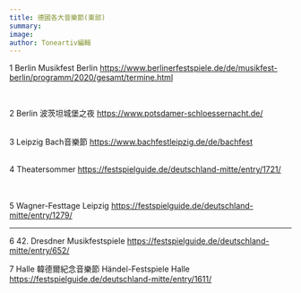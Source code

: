 ```yaml
---
title: 德國各大音樂節(東部)
summary: 
image: 
author: Toneartiv編輯
---
```

1
Berlin
Musikfest Berlin
https://www.berlinerfestspiele.de/de/musikfest-berlin/programm/2020/gesamt/termine.html

<br>


2
Berlin
波茨坦城堡之夜
https://www.potsdamer-schloessernacht.de/<br>
<br>

3
Leipzig
Bach音樂節
https://www.bachfestleipzig.de/de/bachfest<br>
<br>

4
Theatersommer 
https://festspielguide.de/deutschland-mitte/entry/1721/<br>
<br>
<br>


5
Wagner-Festtage Leipzig
https://festspielguide.de/deutschland-mitte/entry/1279/
<hr>


6
42. Dresdner Musikfestspiele
https://festspielguide.de/deutschland-mitte/entry/652/


7
Halle
韓德爾紀念音樂節
Händel-Festspiele Halle
https://festspielguide.de/deutschland-mitte/entry/1611/